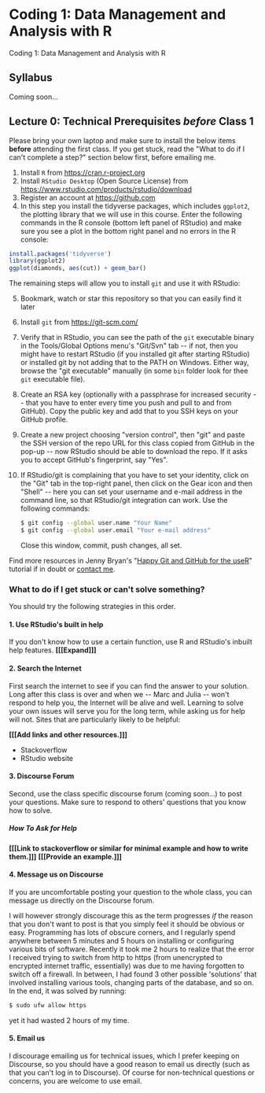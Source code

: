 # Coding 1: Data Management and Analysis with R

Coding 1: Data Management and Analysis with R

## Syllabus

Coming soon...

## Lecture 0: Technical Prerequisites *before* Class 1

Please bring your own laptop and make sure to install the below items **before** attending the first class. If you get stuck, read the "What to do if I can't complete a step?" section below first, before emailing me.

1. Install `R` from https://cran.r-project.org
2. Install `RStudio Desktop` (Open Source License) from https://www.rstudio.com/products/rstudio/download
3. Register an account at https://github.com
4. In this step you install the tidyverse packages, which includes `ggplot2`, the plotting library that we will use in this course. Enter the following commands in the R console (bottom left panel of RStudio) and make sure you see a plot in the bottom right panel and no errors in the R console:

```r
install.packages('tidyverse')
library(ggplot2)
ggplot(diamonds, aes(cut)) + geom_bar()
```

The remaining steps will allow you to install `git` and use it with RStudio:

5. Bookmark, watch or star this repository so that you can easily find it later
6. Install `git` from https://git-scm.com/
7. Verify that in RStudio, you can see the path of the `git` executable binary in the Tools/Global Options menu's "Git/Svn" tab -- if not, then you might have to restart RStudio (if you installed git after starting RStudio) or installed git by not adding that to the PATH on Windows. Either way, browse the "git executable" manually (in some `bin` folder look for thee `git` executable file).
8. Create an RSA key (optionally with a passphrase for increased security -- that you have to enter every time you push and pull to and from GitHub). Copy the public key and add that to you SSH keys on your GitHub profile.
9. Create a new project choosing "version control", then "git" and paste the SSH version of the repo URL for this class copied from GitHub in the pop-up -- now RStudio should be able to download the repo. If it asks you to accept GitHub's fingerprint, say "Yes".
10. If RStudio/git is complaining that you have to set your identity, click on the "Git" tab in the top-right panel, then click on the Gear icon and then "Shell" -- here you can set your username and e-mail address in the command line, so that RStudio/git integration can work. Use the following commands:

    ```bash
    $ git config --global user.name "Your Name"
    $ git config --global user.email "Your e-mail address"
    ```
    Close this window, commit, push changes, all set.

Find more resources in Jenny Bryan's "[Happy Git and GitHub for the useR](http://happygitwithr.com/)" tutorial if in doubt or [contact me](#contact).

### What to do if I get stuck or can't solve something?

You should try the following strategies in this order.

#### 1. Use RStudio's built in help

If you don't know how to use a certain function, use R and RStudio's inbuilt help features. **[[[Expand]]]**

#### 2. Search the Internet

First search the internet to see if you can find the answer to your solution. Long after this class is over and when we -- Marc and Julia -- won't respond to help you, the Internet will be alive and well. Learning to solve your own issues will serve you for the long term, while asking us for help will not. Sites that are particularly likely to be helpful:

**[[[Add links and other resources.]]]**

- Stackoverflow
- RStudio website

#### 3. Discourse Forum

Second, use the class specific discourse forum (coming soon...) to post your questions. Make sure to respond to others' questions that you know how to solve.

##### How To Ask for Help

**[[[Link to stackoverflow or similar for minimal example and how to write them.]]]**
**[[[Provide an example.]]]**

#### 4. Message us on Discourse

If you are uncomfortable posting your question to the whole class, you can message us directly on the Discourse forum. 

I will however strongly discourage this as the term progresses *if* the reason that you don't want to post is that you simply feel it should be obvious or easy. Programming has lots of obscure corners, and I regularly spend anywhere between 5 minutes and 5 hours on installing or configuring various bits of software. Recently it took me 2 hours to realize that the error I received trying to switch from http to https (from unencrypted to encrypted internet traffic, essentially) was due to me having forgotten to switch off a firewall. In between, I had found 3 other possible 'solutions' that involved installing various tools, changing parts of the database, and so on. In the end, it was solved by running:

```bash
$ sudo ufw allow https
```

yet it had wasted 2 hours of my time. 

#### 5. Email us

I discourage emailing us for technical issues, which I prefer keeping on Discourse, so you should have a good reason to email us directly (such as that you can't log in to Discourse). Of course for non-technical questions or concerns, you are welcome to use email.
